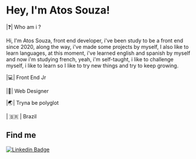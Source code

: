 # Hey, I'm Atos Souza! 

|❓| Who am i ?

Hi, I'm Atos Souza, front end developer, i've been study to be a front end since 2020, along the way, i've made some projects by myself, I also like to learn languages, at this moment, i've learned english and spanish by myself and now i'm studying french, yeah, i'm self-taught,  i like to challenge myself, i like to learn so I like to try new things and try to keep growing.

|💻| Front End Jr

|🚀| Web Designer

|🌏| Tryna be polyglot

| 🇧🇷 | Brazil

## Find me

[![Linkedin Badge](https://img.shields.io/badge/-Atos%20Souza-6633cc?style=flat-square&logo=Linkedin&logoColor=white&link=https://www.linkedin.com/in/atos-souza-ab9468203/)](https://www.linkedin.com/in/atos-souza-ab9468203/) 
